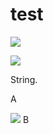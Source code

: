 # test


[//]: # ( ```plantuml)
[//]: # ( Alice --> Bob)
[//]: # ( ```)

![](figs/test_out.1.png)


[//]: # ( ```plantuml)
[//]: # ( @startuml)
[//]: # ( Claire --> Dan)
[//]: # ( @enduml)
[//]: # ( ```)

![](figs/test_out.2.png)

String.

A

[//]: # ( ```mermaid)
[//]: # ( flowchart TD;)
[//]: # (   A[Start] --> B[End];)
[//]: # ( ```)

![](figs/test_out.3.png)
B